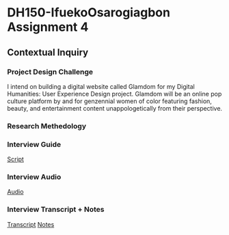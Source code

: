 # DH150-IfuekoOsarogiagbon Assignment 4

## Contextual Inquiry 
### Project Design Challenge
I intend on building a digital website called Glamdom for my Digital Humanities: User Experience Design project. Glamdom will be an online pop culture platform by and for genzennial women of color featuring fashion, beauty, and entertainment content unappologetically from their perspective. 

### Research Methedology

### Interview Guide
[Script](https://docs.google.com/document/d/1EU9PVCJ6-a6tLO-zsngldFhxsHj1fIoevs-xfk09LrA/edit?usp=sharing) 
### Interview Audio
[Audio](https://drive.google.com/file/d/1SoDhXJwwj-AQDrAgBJRvZ73G5EUARzmf/view?usp=sharing)

### Interview Transcript + Notes
[Transcript](https://otter.ai/s/O_jNWCO_QPqRxJ1Fn7rPhQ) 
[Notes](https://docs.google.com/document/d/1wApkyP9r2zwz0xR94Rc6V7_qVUvojrzI-NzcIGUVwQ0/edit?usp=sharing) 
